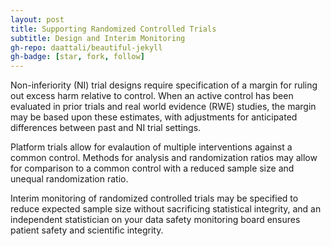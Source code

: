 ```yaml
---
layout: post
title: Supporting Randomized Controlled Trials
subtitle: Design and Interim Monitoring
gh-repo: daattali/beautiful-jekyll
gh-badge: [star, fork, follow]
---
```


Non-inferiority (NI) trial designs require specification of a margin for ruling out excess harm relative to control.  When an active control has been evaluated in prior trials and real world evidence (RWE) studies, the margin may be based upon these estimates, with adjustments for anticipated differences between past and NI trial settings.

Platform trials allow for evalaution of multiple interventions against a common control. Methods for analysis and randomization ratios may allow for comparison to a common control with a reduced sample size and unequal randomization ratio.

Interim monitoring of randomized controlled trials may be specified to reduce expected sample size without sacrificing statistical integrity, and an independent statistician on your data safety monitoring board ensures patient safety and scientific integrity.
